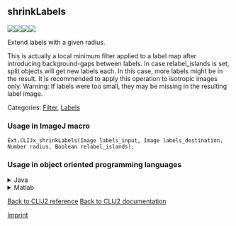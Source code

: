 ## shrinkLabels
<img src="images/mini_empty_logo.png"/><img src="images/mini_empty_logo.png"/><img src="images/mini_clijx_logo.png"/><img src="images/mini_empty_logo.png"/>

Extend labels with a given radius.

This is actually a local minimum filter applied to a label map after introducing background-gaps between labels.
In case relabel_islands is set, split objects will get new labels each. In this case, more labels might be in the result.
It is recommended to apply this operation to isotropic images only.
Warning: If labels were too small, they may be missing in the resulting label image.

Categories: [Filter](https://clij.github.io/clij2-docs/reference__filter), [Labels](https://clij.github.io/clij2-docs/reference__label)

### Usage in ImageJ macro
```
Ext.CLIJx_shrinkLabels(Image labels_input, Image labels_destination, Number radius, Boolean relabel_islands);
```


### Usage in object oriented programming languages



<details>

<summary>
Java
</summary>
<pre class="highlight">// init CLIJ and GPU
import net.haesleinhuepf.clijx.CLIJx;
import net.haesleinhuepf.clij.clearcl.ClearCLBuffer;
CLIJx clijx = CLIJx.getInstance();

// get input parameters
ClearCLBuffer labels_input = clijx.push(labels_inputImagePlus);
labels_destination = clijx.create(labels_input);
int radius = 10;
boolean relabel_islands = true;
</pre>

<pre class="highlight">
// Execute operation on GPU
clijx.shrinkLabels(labels_input, labels_destination, radius, relabel_islands);
</pre>

<pre class="highlight">
// show result
labels_destinationImagePlus = clijx.pull(labels_destination);
labels_destinationImagePlus.show();

// cleanup memory on GPU
clijx.release(labels_input);
clijx.release(labels_destination);
</pre>

</details>



<details>

<summary>
Matlab
</summary>
<pre class="highlight">% init CLIJ and GPU
clijx = init_clatlabx();

% get input parameters
labels_input = clijx.pushMat(labels_input_matrix);
labels_destination = clijx.create(labels_input);
radius = 10;
relabel_islands = true;
</pre>

<pre class="highlight">
% Execute operation on GPU
clijx.shrinkLabels(labels_input, labels_destination, radius, relabel_islands);
</pre>

<pre class="highlight">
% show result
labels_destination = clijx.pullMat(labels_destination)

% cleanup memory on GPU
clijx.release(labels_input);
clijx.release(labels_destination);
</pre>

</details>



[Back to CLIJ2 reference](https://clij.github.io/clij2-docs/reference)
[Back to CLIJ2 documentation](https://clij.github.io/clij2-docs)

[Imprint](https://clij.github.io/imprint)
